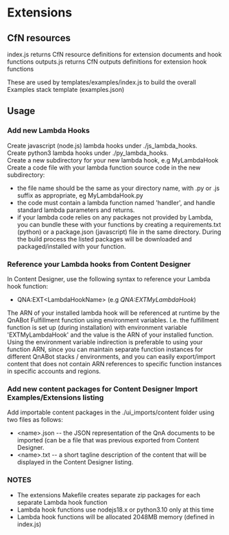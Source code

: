 # Extensions

## CfN resources

index.js returns CfN resource definitions for extension documents and hook functions
outputs.js returns CfN outputs definitions for extension hook functions

These are used by templates/examples/index.js to build the overall Examples stack template (examples.json)

## Usage

### Add new Lambda Hooks

Create javascript (node.js) lambda hooks under ./js_lambda_hooks.  
Create python3 lambda hooks under ./py_lambda_hooks.  
Create a new subdirectory for your new lambda hook, e.g MyLambdaHook  
Create a code file with your lambda function source code in the new subdirectory:  

- the file name should be the same as your directory name, with .py or .js suffix as appropriate, eg MyLambdaHook.py
- the code must contain a lambda function named 'handler', and handle standard lambda parameters and returns.
- if your lambda code relies on any packages not provided by Lambda, you can bundle these with your functions by creating
a requirements.txt (python) or a package.json (javascript) file in the same directory. During the build process the listed
packages will be downloaded and packaged/installed with your function.

### Reference your Lambda hooks from Content Designer

In Content Designer, use the following syntax to reference your Lambda hook function:

- QNA:EXT\<LambdaHookName\> (e.g _QNA:EXTMyLambdaHook_)  
  
The ARN of your installed lambda hook will be referenced at runtime by the QnABot Fulfillment function using environment
variables. I.e. the fulfillment function is set up (during installation) with environment variable 'EXTMyLambdaHook' and the
value is the ARN of your installed function.
Using the environment variable indirection is preferable to using your function ARN, since you can maintain separate function
instances for different QnABot stacks / environments, and you can easily export/import content that does not contain ARN
references to specific function instances in specific accounts and regions.

### Add new content packages for Content Designer Import Examples/Extensions listing

Add importable content packages in the ./ui_imports/content folder using two files as follows:

- \<name\>.json  -- the JSON representation of the QnA documents to be imported (can be a file that was previous exported
from Content Designer.  
- \<name\>.txt  -- a short tagline description of the content that will be displayed in the Content Designer listing.  

### NOTES

- The extensions Makefile creates separate zip packages for each separate Lambda hook function
- Lambda hook functions use nodejs18.x or python3.10 only at this time
- Lambda hook functions will be allocated 2048MB memory (defined in index.js)
